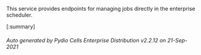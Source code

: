 






This service provides endpoints for managing jobs directly in the enterprise scheduler.

[:summary]

###### Auto generated by Pydio Cells Enterprise Distribution v2.2.12 on 21-Sep-2021
